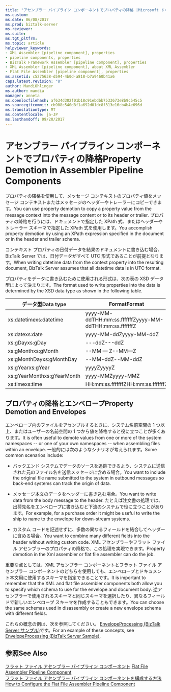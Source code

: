 ```yaml
---
title: "アセンブラー パイプライン コンポーネントでプロパティの降格 |Microsoft ドキュメント"
ms.custom: 
ms.date: 06/08/2017
ms.prod: biztalk-server
ms.reviewer: 
ms.suite: 
ms.tgt_pltfrm: 
ms.topic: article
helpviewer_keywords:
- XML Assembler [pipeline component], properties
- pipeline components, properties
- BizTalk Framework Assembler [pipeline component], properties
- XML Assembler [pipeline component], about XML Assembler
- Flat File Assembler [pipeline component], properties
ms.assetid: c5275638-d594-4b0d-a818-b7a9460b41a6
caps.latest.revision: "8"
author: MandiOhlinger
ms.author: mandia
manager: anneta
ms.openlocfilehash: af634d302f01b18c91ebdbb7533673e8b9c545c5
ms.sourcegitcommit: cb908c540d8f1a692d01dc8f313e16cb4b4e696d
ms.translationtype: MT
ms.contentlocale: ja-JP
ms.lasthandoff: 09/20/2017
---
```

# <a name="property-demotion-in-assembler-pipeline-components"></a><span data-ttu-id="e2972-102">アセンブラー パイプライン コンポーネントでプロパティの降格</span><span class="sxs-lookup"><span data-stu-id="e2972-102">Property Demotion in Assembler Pipeline Components</span></span>
<span data-ttu-id="e2972-103">プロパティの降格を使用して、メッセージ コンテキストのプロパティ値をメッセージ コンテキストまたはメッセージのヘッダーやトレーラーにコピーできます。</span><span class="sxs-lookup"><span data-stu-id="e2972-103">You can use property demotion to copy a property value from the message context into the message content or to its header or trailer.</span></span> <span data-ttu-id="e2972-104">プロパティの降格を行うには、ドキュメントで指定した XPath 式、またはヘッダーやトレーラー スキーマで指定した XPath 式を使用します。</span><span class="sxs-lookup"><span data-stu-id="e2972-104">You accomplish property demotion by using an XPath expression specified in the document or in the header and trailer schema.</span></span>  
  
 <span data-ttu-id="e2972-105">コンテキスト プロパティの日付データを結果のドキュメントに書き込む場合、BizTalk Server では、日付データがすべて UTC 形式であることが前提となります。</span><span class="sxs-lookup"><span data-stu-id="e2972-105">When writing datetime data from the context property into the resulting document, BizTalk Server assumes that all datetime data is in UTC format.</span></span>  
  
 <span data-ttu-id="e2972-106">プロパティをデータに書き込むために使用される形式は、次の表の XSD データ型によって決まります。</span><span class="sxs-lookup"><span data-stu-id="e2972-106">The format used to write properties into the data is determined by the XSD data type as shown in the following table.</span></span>  
  
|<span data-ttu-id="e2972-107">データ型</span><span class="sxs-lookup"><span data-stu-id="e2972-107">Data type</span></span>|<span data-ttu-id="e2972-108">Format</span><span class="sxs-lookup"><span data-stu-id="e2972-108">Format</span></span>|  
|---------------|------------|  
|<span data-ttu-id="e2972-109">xs:datetime</span><span class="sxs-lookup"><span data-stu-id="e2972-109">xs:datetime</span></span>|<span data-ttu-id="e2972-110">yyyy-MM-ddTHH:mm:ss.fffffffZ</span><span class="sxs-lookup"><span data-stu-id="e2972-110">yyyy-MM-ddTHH:mm:ss.fffffffZ</span></span>|  
|<span data-ttu-id="e2972-111">xs:date</span><span class="sxs-lookup"><span data-stu-id="e2972-111">xs:date</span></span>|<span data-ttu-id="e2972-112">yyyy-MM-ddZ</span><span class="sxs-lookup"><span data-stu-id="e2972-112">yyyy-MM-ddZ</span></span>|  
|<span data-ttu-id="e2972-113">xs:gDay</span><span class="sxs-lookup"><span data-stu-id="e2972-113">xs:gDay</span></span>|<span data-ttu-id="e2972-114">---ddZ</span><span class="sxs-lookup"><span data-stu-id="e2972-114">---ddZ</span></span>|  
|<span data-ttu-id="e2972-115">xs:gMonth</span><span class="sxs-lookup"><span data-stu-id="e2972-115">xs:gMonth</span></span>|<span data-ttu-id="e2972-116">--MM — Z</span><span class="sxs-lookup"><span data-stu-id="e2972-116">--MM—Z</span></span>|  
|<span data-ttu-id="e2972-117">xs:gMonthDay</span><span class="sxs-lookup"><span data-stu-id="e2972-117">xs:gMonthDay</span></span>|<span data-ttu-id="e2972-118">--MM-ddZ</span><span class="sxs-lookup"><span data-stu-id="e2972-118">--MM-ddZ</span></span>|  
|<span data-ttu-id="e2972-119">xs:gYear</span><span class="sxs-lookup"><span data-stu-id="e2972-119">xs:gYear</span></span>|<span data-ttu-id="e2972-120">yyyyZ</span><span class="sxs-lookup"><span data-stu-id="e2972-120">yyyyZ</span></span>|  
|<span data-ttu-id="e2972-121">xs:gYearMonth</span><span class="sxs-lookup"><span data-stu-id="e2972-121">xs:gYearMonth</span></span>|<span data-ttu-id="e2972-122">yyyy-MMZ</span><span class="sxs-lookup"><span data-stu-id="e2972-122">yyyy-MMZ</span></span>|  
|<span data-ttu-id="e2972-123">xs:time</span><span class="sxs-lookup"><span data-stu-id="e2972-123">xs:time</span></span>|<span data-ttu-id="e2972-124">HH:mm:ss.fffffffZ</span><span class="sxs-lookup"><span data-stu-id="e2972-124">HH:mm:ss.fffffffZ</span></span>|  
  
## <a name="property-demotion-and-envelopes"></a><span data-ttu-id="e2972-125">プロパティの降格とエンベロープ</span><span class="sxs-lookup"><span data-stu-id="e2972-125">Property Demotion and Envelopes</span></span>  
 <span data-ttu-id="e2972-126">エンベロープ内のファイルをアセンブルするときに、システム名前空間の 1 つ以上、またはユーザーの名前空間の 1 つから値を降格すると役に立つことが多くあります。</span><span class="sxs-lookup"><span data-stu-id="e2972-126">It is often useful to demote values from one or more of the system namespaces -- or one of your own namespaces -- when assembling files within an envelope.</span></span> <span data-ttu-id="e2972-127">一般的には次のようなシナリオが考えられます。</span><span class="sxs-lookup"><span data-stu-id="e2972-127">Some common scenarios include:</span></span>  
  
-   <span data-ttu-id="e2972-128">バックエンド システムでデータのソースを追跡できるよう、システムに送信された元のファイル名を送信メッセージに含める場合。</span><span class="sxs-lookup"><span data-stu-id="e2972-128">You want to include the original file name submitted to the system in outbound messages so back-end systems can track the origin of data.</span></span>  
  
-   <span data-ttu-id="e2972-129">メッセージ本文のデータをヘッダーに書き込む場合。</span><span class="sxs-lookup"><span data-stu-id="e2972-129">You want to write data from the body message to the header.</span></span> <span data-ttu-id="e2972-130">たとえば注文書の処理では、出荷先名をエンベロープに書き込むと下流のシステムで役に立つことがあります。</span><span class="sxs-lookup"><span data-stu-id="e2972-130">For example, for a purchase order it might be useful to write the ship to name to the envelope for down-stream systems.</span></span>  
  
-   <span data-ttu-id="e2972-131">カスタム コードを記述せずに、多数の異なるフィールドを結合してヘッダーに含める場合。</span><span class="sxs-lookup"><span data-stu-id="e2972-131">You want to combine many different fields into the header without writing custom code.</span></span> <span data-ttu-id="e2972-132">XML アセンブラーやフラット ファイル アセンブラーのプロパティの降格で、この処理を実現できます。</span><span class="sxs-lookup"><span data-stu-id="e2972-132">Property demotion in the Xml assembler or flat file assembler can do the job.</span></span>  
  
 <span data-ttu-id="e2972-133">重要な点としては、XML アセンブラー コンポーネントとフラット ファイル アセンブラー コンポーネントのどちらを使用しても、エンベロープとドキュメント本文用に使用するスキーマを指定できることです。</span><span class="sxs-lookup"><span data-stu-id="e2972-133">It is important to remember that the XML and flat file assembler components both allow you to specify which schema to use for the envelope and document body.</span></span> <span data-ttu-id="e2972-134">逆アセンブラーで使用されるスキーマと同じスキーマを選択したり、異なるフィールドで新しいエンベロープ スキーマを作成することもできます。</span><span class="sxs-lookup"><span data-stu-id="e2972-134">You can choose the same schemas used in disassembly or create a new envelope schema with different fields.</span></span>  
  
 <span data-ttu-id="e2972-135">これらの概念の例は、次を参照してください。 [EnvelopeProcessing (BizTalk Server サンプル)](../core/envelopeprocessing-biztalk-server-sample.md)です。</span><span class="sxs-lookup"><span data-stu-id="e2972-135">For an example of these concepts, see [EnvelopeProcessing (BizTalk Server Sample)](../core/envelopeprocessing-biztalk-server-sample.md).</span></span>  
  
## <a name="see-also"></a><span data-ttu-id="e2972-136">参照</span><span class="sxs-lookup"><span data-stu-id="e2972-136">See Also</span></span>  
 <span data-ttu-id="e2972-137">[フラット ファイル アセンブラー パイプライン コンポーネント](../core/flat-file-assembler-pipeline-component.md) </span><span class="sxs-lookup"><span data-stu-id="e2972-137">[Flat File Assembler Pipeline Component](../core/flat-file-assembler-pipeline-component.md) </span></span>  
 [<span data-ttu-id="e2972-138">フラット ファイル アセンブラー パイプライン コンポーネントを構成する方法</span><span class="sxs-lookup"><span data-stu-id="e2972-138">How to Configure the Flat File Assembler Pipeline Component</span></span>](../core/how-to-configure-the-flat-file-assembler-pipeline-component.md)